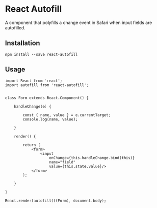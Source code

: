 React Autofill
==============
A component that polyfills a change event in Safari when input fields are
autofilled.

## Installation
```
npm install --save react-autofill
```

## Usage
```
import React from 'react';
import autofill from 'react-autofill';


class Form extends React.Component() {

    handleChange(e) {

        const { name, value } = e.currentTarget;
        console.log(name, value);

    }

    render() {

        return (
            <form>
                <input
                    onChange={this.handleChange.bind(this)}
                    name="field"
                    value={this.state.value}/>
            </form>
        );

    }

}

React.render(autofill()(Form), document.body);

```
